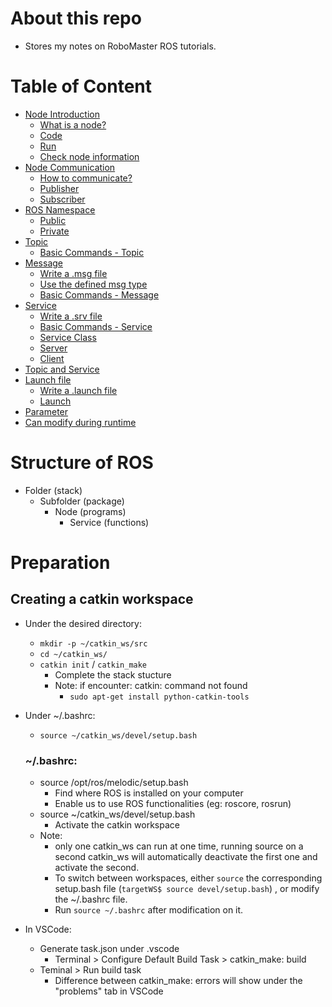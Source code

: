 # About this repo
- Stores my notes on RoboMaster ROS tutorials.

# Table of Content
- [Node Introduction](package-node.md#node-introduction)
  * [What is a node?](package-node.md#what-is-a-node-)
  * [Code](package-node.md#code)
  * [Run](package-node.md#run)
  * [Check node information](package-node.md#check-node-information)
- [Node Communication](package-node.md#node-communication)
  * [How to communicate?](package-node.md#how-to-communicate-)
  * [Publisher](package-node.md#publisher)
  * [Subscriber](topic-message-service-param.md#subscriber)
- [ROS Namespace](topic-message-service-param.md#ros-namespace)
  * [Public](topic-message-service-param.md#public)
  * [Private](topic-message-service-param.md#private)
- [Topic](topic-message-service-param.md#topic)
  * [Basic Commands - Topic](topic-message-service-param.md#basic-commands---topic)
- [Message](topic-message-service-param.md#message)
  * [Write a .msg file](topic-message-service-param.md#write-a-msg-file)
  * [Use the defined msg type](topic-message-service-param.md#use-the-defined-msg-type)
  * [Basic Commands - Message](topic-message-service-param.md#basic-commands---message)
- [Service](topic-message-service-param.md#service)
  * [Write a .srv file](topic-message-service-param.md#write-a-srv-file)
  * [Basic Commands - Service](topic-message-service-param.md#basic-commands---service)
  * [Service Class](topic-message-service-param.md#service-class)
  * [Server](topic-message-service-param.md#server)
  * [Client](topic-message-service-param.md#client)
- [Topic and Service](topic-message-service-param.md#topic-and-service)
- [Launch file](topic-message-service-param.md#launch-file)
  * [Write a .launch file](topic-message-service-param.md#write-a-launch-file)
  * [Launch](topic-message-service-param.md#launch)
- [Parameter](topic-message-service-param.md#parameter)
- [Can modify during runtime](topic-message-service-param.md#can-modify-during-runtime)

# Structure of ROS
- Folder (stack)
    - Subfolder (package)
        -  Node (programs)
            - Service (functions)

# Preparation
## Creating a catkin workspace
- Under the desired directory:
    - `mkdir -p ~/catkin_ws/src`
    - `cd ~/catkin_ws/`
    - `catkin init` / `catkin_make`
        - Complete the stack stucture
        - Note: if encounter: catkin: command not found
            - `sudo apt-get install python-catkin-tools`
- Under ~/.bashrc:
    - `source ~/catkin_ws/devel/setup.bash`

    ### ~/.bashrc: 
    - source /opt/ros/melodic/setup.bash
        - Find where ROS is installed on your computer
        - Enable us to use ROS functionalities (eg: roscore, rosrun)
    - source ~/catkin_ws/devel/setup.bash
        - Activate the catkin workspace
    - Note:
        - only one catkin_ws can run at one time, running source on a second catkin_ws will automatically deactivate the first one and activate the second.
        - To switch between workspaces, either `source` the corresponding setup.bash file (`targetWS$ source devel/setup.bash`) , or modify the ~/.bashrc file.
        - Run `source ~/.bashrc` after modification on it.

- In VSCode:
    - Generate task.json under .vscode
        - Terminal > Configure Default Build Task > catkin_make: build
    - Teminal > Run build task
        - Difference between catkin_make: errors will show under the "problems" tab in VSCode